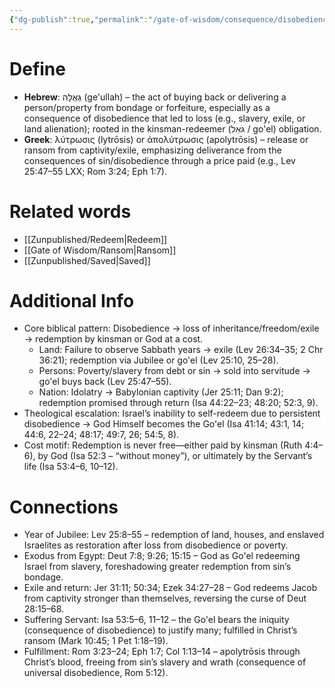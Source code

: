 ```yaml
---
{"dg-publish":true,"permalink":"/gate-of-wisdom/consequence/disobedience/redemption/","tags":["#GateWisdom","ConsequenceDisobedience","R"]}
---
```


# Define
- **Hebrew**: גְּאֻלָּה (ge'ullah) – the act of buying back or delivering a person/property from bondage or forfeiture, especially as a consequence of disobedience that led to loss (e.g., slavery, exile, or land alienation); rooted in the kinsman-redeemer (גֹּאֵל / go'el) obligation.
- **Greek**: λύτρωσις (lytrōsis) or ἀπολύτρωσις (apolytrōsis) – release or ransom from captivity/exile, emphasizing deliverance from the consequences of sin/disobedience through a price paid (e.g., Lev 25:47–55 LXX; Rom 3:24; Eph 1:7).

# Related words
- [[Zunpublished/Redeem\|Redeem]]
- [[Gate of Wisdom/Ransom\|Ransom]]
- [[Zunpublished/Saved\|Saved]]

# Additional Info
- Core biblical pattern: Disobedience → loss of inheritance/freedom/exile → redemption by kinsman or God at a cost.
    - Land: Failure to observe Sabbath years → exile (Lev 26:34–35; 2 Chr 36:21); redemption via Jubilee or go'el (Lev 25:10, 25–28).
    - Persons: Poverty/slavery from debt or sin → sold into servitude → go'el buys back (Lev 25:47–55).
    - Nation: Idolatry → Babylonian captivity (Jer 25:11; Dan 9:2); redemption promised through return (Isa 44:22–23; 48:20; 52:3, 9).
- Theological escalation: Israel’s inability to self-redeem due to persistent disobedience → God Himself becomes the Go'el (Isa 41:14; 43:1, 14; 44:6, 22–24; 48:17; 49:7, 26; 54:5, 8).
- Cost motif: Redemption is never free—either paid by kinsman (Ruth 4:4–6), by God (Isa 52:3 – “without money”), or ultimately by the Servant’s life (Isa 53:4–6, 10–12).

# Connections
- Year of Jubilee: Lev 25:8–55 – redemption of land, houses, and enslaved Israelites as restoration after loss from disobedience or poverty.
- Exodus from Egypt: Deut 7:8; 9:26; 15:15 – God as Go'el redeeming Israel from slavery, foreshadowing greater redemption from sin’s bondage.
- Exile and return: Jer 31:11; 50:34; Ezek 34:27–28 – God redeems Jacob from captivity stronger than themselves, reversing the curse of Deut 28:15–68.
- Suffering Servant: Isa 53:5–6, 11–12 – the Go'el bears the iniquity (consequence of disobedience) to justify many; fulfilled in Christ’s ransom (Mark 10:45; 1 Pet 1:18–19).
- Fulfillment: Rom 3:23–24; Eph 1:7; Col 1:13–14 – apolytrōsis through Christ’s blood, freeing from sin’s slavery and wrath (consequence of universal disobedience, Rom 5:12).

